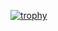 [![trophy](https://github-profile-trophy.vercel.app/?username=Shayennn&margin-w=5&margin-h=5&theme=onedark)](https://github.com/ryo-ma/github-profile-trophy)
<!--
### Hi there 👋

- 🔭 I’m currently working on ...
- 🌱 I’m currently learning ...
- 👯 I’m looking to collaborate on ...
- 🤔 I’m looking for help with ...
- 💬 Ask me about ...
- 📫 How to reach me: ...
- 😄 Pronouns: ...
- ⚡ Fun fact: ...
-->

